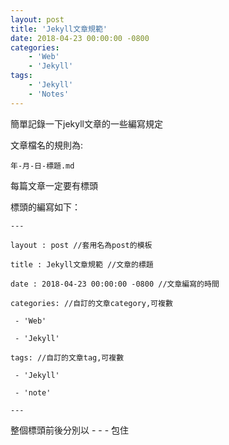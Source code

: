 ```yaml
---
layout: post
title: 'Jekyll文章規範'
date: 2018-04-23 00:00:00 -0800
categories:
    - 'Web'
    - 'Jekyll'
tags:
    - 'Jekyll'
    - 'Notes'
---
```

簡單記錄一下jekyll文章的一些編寫規定<!-- more -->

文章檔名的規則為:

    年-月-日-標題.md

每篇文章一定要有標頭

標頭的編寫如下：

    ---

    layout : post //套用名為post的模板

    title : Jekyll文章規範 //文章的標題

    date : 2018-04-23 00:00:00 -0800 //文章編寫的時間

    categories: //自訂的文章category,可複數

     - 'Web'

     - 'Jekyll'
     
    tags: //自訂的文章tag,可複數

     - 'Jekyll'

     - 'note'
    
    ---

整個標頭前後分別以 - - - 包住

